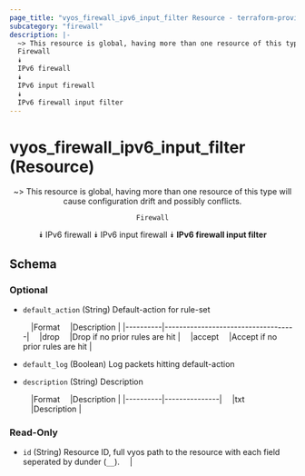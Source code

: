 ```yaml
---
page_title: "vyos_firewall_ipv6_input_filter Resource - terraform-provider-vyos"
subcategory: "firewall"
description: |-
  ~> This resource is global, having more than one resource of this type will cause configuration drift and possibly conflicts.
  Firewall
  ⯯
  IPv6 firewall
  ⯯
  IPv6 input firewall
  ⯯
  IPv6 firewall input filter
---
```


# vyos_firewall_ipv6_input_filter (Resource)
<center>

~> This resource is global, having more than one resource of this type will cause configuration drift and possibly conflicts.

	Firewall
⯯
IPv6 firewall
⯯
IPv6 input firewall
⯯
**IPv6 firewall input filter**


</center>

## Schema

### Optional

- `default_action` (String) Default-action for rule-set

    &emsp;|Format  &emsp;|Description                       |
    |----------|------------------------------------|
    &emsp;|drop    &emsp;|Drop if no prior rules are hit    |
    &emsp;|accept  &emsp;|Accept if no prior rules are hit  |
- `default_log` (Boolean) Log packets hitting default-action
- `description` (String) Description

    &emsp;|Format  &emsp;|Description  |
    |----------|---------------|
    &emsp;|txt     &emsp;|Description  |

### Read-Only

- `id` (String) Resource ID, full vyos path to the resource with each field seperated by dunder (`__`).  &emsp;|
